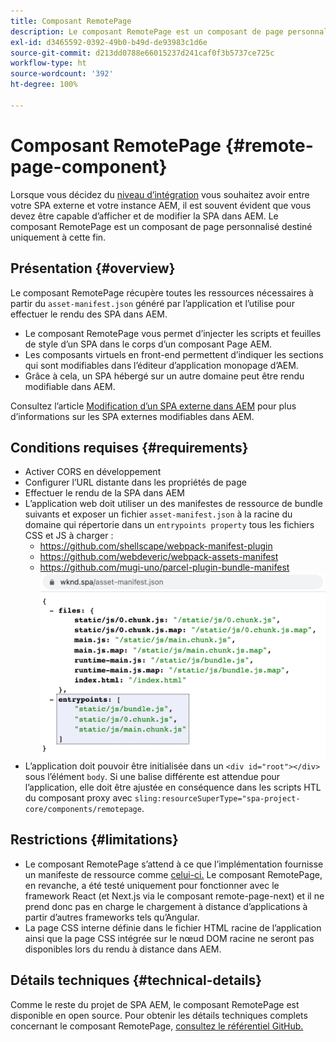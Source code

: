 ```yaml
---
title: Composant RemotePage
description: Le composant RemotePage est un composant de page personnalisé permettant de modifier les SPA React distantes dans AEM.
exl-id: d3465592-0392-49b0-b49d-de93983c1d6e
source-git-commit: d213dd0788e66015237d241caf0f3b5737ce725c
workflow-type: ht
source-wordcount: '392'
ht-degree: 100%

---
```


# Composant RemotePage {#remote-page-component}

Lorsque vous décidez du [niveau d’intégration](/help/implementing/developing/headful-headless.md) vous souhaitez avoir entre votre SPA externe et votre instance AEM, il est souvent évident que vous devez être capable d’afficher et de modifier la SPA dans AEM. Le composant RemotePage est un composant de page personnalisé destiné uniquement à cette fin.

## Présentation {#overview}

Le composant RemotePage récupère toutes les ressources nécessaires à partir du `asset-manifest.json` généré par l’application et l’utilise pour effectuer le rendu des SPA dans AEM.

* Le composant RemotePage vous permet d’injecter les scripts et feuilles de style d’un SPA dans le corps d’un composant Page AEM.
* Les composants virtuels en front-end permettent d’indiquer les sections qui sont modifiables dans l’éditeur d’application monopage d’AEM.
* Grâce à cela, un SPA hébergé sur un autre domaine peut être rendu modifiable dans AEM.

Consultez l’article [Modification d’un SPA externe dans AEM](editing-external-spa.md) pour plus d’informations sur les SPA externes modifiables dans AEM.

## Conditions requises {#requirements}

* Activer CORS en développement
* Configurer l’URL distante dans les propriétés de page
* Effectuer le rendu de la SPA dans AEM
* L’application web doit utiliser un des manifestes de ressource de bundle suivants et exposer un fichier `asset-manifest.json` à la racine du domaine qui répertorie dans un `entrypoints property` tous les fichiers CSS et JS à charger :
   * https://github.com/shellscape/webpack-manifest-plugin
   * https://github.com/webdeveric/webpack-assets-manifest
   * https://github.com/mugi-uno/parcel-plugin-bundle-manifest
      ![Exemple de propriété entrypoints](assets/asset-manifest-entrypoints.png)
* L’application doit pouvoir être initialisée dans un `<div id="root"></div>` sous l’élément `body`. Si une balise différente est attendue pour l’application, elle doit être ajustée en conséquence dans les scripts HTL du composant proxy avec `sling:resourceSuperType="spa-project-core/components/remotepage`.

## Restrictions {#limitations}

* Le composant RemotePage s’attend à ce que l’implémentation fournisse un manifeste de ressource comme [celui-ci.](https://github.com/shellscape/webpack-manifest-plugin) Le composant RemotePage, en revanche, a été testé uniquement pour fonctionner avec le framework React (et Next.js via le composant remote-page-next) et il ne prend donc pas en charge le chargement à distance d’applications à partir d’autres frameworks tels qu’Angular.
* La page CSS interne définie dans le fichier HTML racine de l’application ainsi que la page CSS intégrée sur le nœud DOM racine ne seront pas disponibles lors du rendu à distance dans AEM.

## Détails techniques {#technical-details}

Comme le reste du projet de SPA AEM, le composant RemotePage est disponible en open source. Pour obtenir les détails techniques complets concernant le composant RemotePage, [consultez le référentiel GitHub.](https://github.com/adobe/aem-spa-project-core/tree/master/ui.apps/src/main/content/jcr_root/apps/spa-project-core/components/remotepage)
